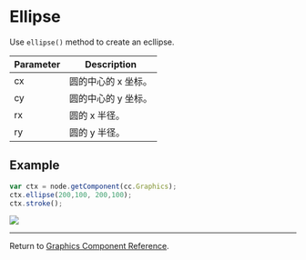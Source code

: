 # Ellipse

Use `ellipse()` method to create an ecllipse.

| Parameter | Description
| -------------- | ----------- |
| cx | 圆的中心的 x 坐标。
| cy | 圆的中心的 y 坐标。
| rx | 圆的 x 半径。
| ry | 圆的 y 半径。

## Example

```javascript
var ctx = node.getComponent(cc.Graphics);
ctx.ellipse(200,100, 200,100);
ctx.stroke();
```

<a href="graphics/ellipse.png"><img src="graphics/ellipse.png"></a>

<hr>

Return to [Graphics Component Reference](../../components/graphics.md).
